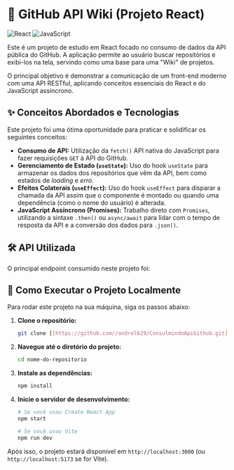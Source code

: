 # 🚀 GitHub API Wiki (Projeto React)

![React](https://img.shields.io/badge/React-20232A?style=for-the-badge&logo=react&logoColor=61DAFB)
![JavaScript](https://img.shields.io/badge/JavaScript-F7DF1E?style=for-the-badge&logo=javascript&logoColor=black)

Este é um projeto de estudo em React focado no consumo de dados da API pública do GitHub. A aplicação permite ao usuário buscar repositórios e exibi-los na tela, servindo como uma base para uma "Wiki" de projetos.

O principal objetivo é demonstrar a comunicação de um front-end moderno com uma API RESTful, aplicando conceitos essenciais do React e do JavaScript assíncrono.

## ✨ Conceitos Abordados e Tecnologias

Este projeto foi uma ótima oportunidade para praticar e solidificar os seguintes conceitos:

* **Consumo de API:** Utilização da `fetch()` API nativa do JavaScript para fazer requisições `GET` à API do GitHub.
* **Gerenciamento de Estado (`useState`):** Uso do hook `useState` para armazenar os dados dos repositórios que vêm da API, bem como estados de *loading* e *erro*.
* **Efeitos Colaterais (`useEffect`):** Uso do hook `useEffect` para disparar a chamada da API assim que o componente é montado ou quando uma dependência (como o nome do usuário) é alterada.
* **JavaScript Assíncrono (Promises):** Trabalho direto com `Promises`, utilizando a sintaxe `.then()` ou `async/await` para lidar com o tempo de resposta da API e a conversão dos dados para `.json()`.

## 🛠️ API Utilizada

O principal endpoint consumido neste projeto foi:

## 🚀 Como Executar o Projeto Localmente

Para rodar este projeto na sua máquina, siga os passos abaixo:

1.  **Clone o repositório:**
    ```bash
    git clone [[https://github.com//andrel629/ConsulmindoApiGithub.git](https://github.com/andrel629/ConsulmindoApiGithub.git)](https://github.com//andrel629/ConsulmindoApiGithub.git)
    ```

2.  **Navegue até o diretório do projeto:**
    ```bash
    cd nome-do-repositorio
    ```

3.  **Instale as dependências:**
    ```bash
    npm install
    ```

4.  **Inicie o servidor de desenvolvimento:**
    ```bash
    # Se você usou Create React App
    npm start
    
    # Se você usou Vite
    npm run dev
    ```

Após isso, o projeto estará disponível em `http://localhost:3000` (ou `http://localhost:5173` se for Vite).
